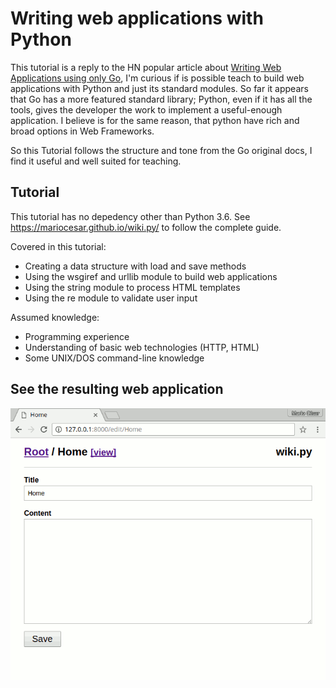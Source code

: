 # Writing web applications with Python

This tutorial is a reply to the HN popular article about [Writing Web Applications using only Go](https://news.ycombinator.com/item?id=13247858), I'm curious if is possible teach to build web applications with Python and just its standard modules. So far it appears that Go has a more featured standard library; Python, even if it has all the tools, gives the developer the work to implement a useful-enough application. I believe is for the same reason, that python have rich and broad options in Web Frameworks.

So this Tutorial follows the structure and tone from the Go original docs, I find it useful and well suited for teaching.

## Tutorial

This tutorial has no depedency other than Python 3.6. See https://mariocesar.github.io/wiki.py/ to follow the complete guide.

Covered in this tutorial:

- Creating a data structure with load and save methods
- Using the wsgiref and urllib module to build web applications
- Using the string module to process HTML templates
- Using the re module to validate user input

Assumed knowledge:

- Programming experience
- Understanding of basic web technologies (HTTP, HTML)
- Some UNIX/DOS command-line knowledge

## See the resulting web application

![demo](https://raw.githubusercontent.com/mariocesar/wiki.py/master/docs/_images/demo.gif)
